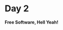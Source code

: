 # Day 2


**Free Software, Hell Yeah!**

[//]: # (These are reference links used in the body of this note and get stripped out when the markdown processor does its job. There is no need to format nicely because it shouldn't be seen. Thanks SO - http://stackoverflow.com/questions/4823468/store-comments-in-markdown-syntax)

[Vogella Android Operating System]: <http://www.vogella.com/tutorials/Android/article.html#android-versions>
[Ví dụ Fragment]: <https://laptrinhtuduy.wordpress.com/2014/04/29/fragment-trong-android/>
